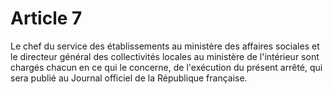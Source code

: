 # Article 7

Le chef du service des établissements au ministère des affaires sociales et le directeur général des collectivités locales au ministère de l'intérieur sont chargés chacun en ce qui le concerne, de l'exécution du présent arrêté, qui sera publié au Journal officiel de la République française.
